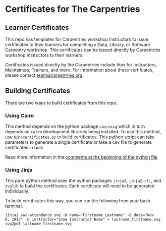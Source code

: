 # Certificates for The Carpentries

## Learner Certificates

This repo has templates for Carpentries workshop Instructors to issue certificates to their learners for completing a Data, Library, or Software Carpentry workshop.  This certificates can be issued directly by Carpentries workshop Instructors to their learners.

Certificates issued direclty by the Carpentries include thos for Instructors, Maintainers, Trainers, and more.  For information about these certifcates, please contact team@carpentries.org.

## Building Certificates

There are two ways to build certificates from this repo.  

### Using Cairo

This method depends on the python package `cairosvg` which in turn depends on `cairo` development libraries being installed. To use this method, use `bin/certificates.py` to build certificates. This python script can take parameters to generate a single certificate or take a csv file to generate certificates in bulk.

Read more information in the [comments at the beginning of the python file](https://github.com/carpentries/learner-certificates/blob/main/bin/certificates.py).

### Using Jinja

This pure python method uses the python packages `jinja2`, `jinja2-cli`, and `svglib` to build the certificates. Each certificate will need to be generated individually.

To build certificates this way, you can run the following from your bash terminal.

```
jinja2 swc-attendance.svg -D name="Firstname Lastname" -D date="Nov. 6, 2017" -D instructor="Some Instructor Name" > lastname_firstname.svg
svg2pdf lastname_firstname.svg 
```

